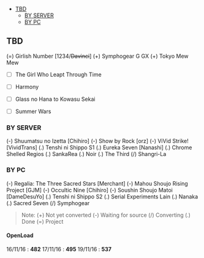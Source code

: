 
<!-- toc orderedList:0 depthFrom:1 depthTo:3 -->

- [TBD](#tbd)
	- [BY SERVER](#by-server)
	- [BY PC](#by-pc)

<!-- tocstop -->

## TBD
(=) Girlish Number [1234/~~Davinci~~]
(+) Symphogear G GX
(+) Tokyo Mew Mew
- [ ] The Girl Who Leapt Through Time
- [ ] Harmony
- [ ] Glass no Hana to Kowasu Sekai
- [ ] Summer Wars


### BY SERVER
(-) Shuumatsu no Izetta [Chihiro]
(-) Show by Rock [orz]
(-) ViVid Strike! [VividTrans]
(.) Tenshi ni Shippo S1
(.) Eureka Seven [Nanashi]
(.) Chrome Shelled Regios
(.) SankaRea
(.) Noir
(.) The Third
(/) Shangri-La

### BY PC
(-) Regalia: The Three Sacred Stars [Merchant]
(-) Mahou Shoujo Rising Project [GJM]
(-) Occultic Nine [Chihiro]
(-) Soushin Shoujo Matoi [DameDesuYo]
(.) Tenshi ni Shippo S2
(.) Serial Experiments Lain
(.) Nanaka
(.) Sacred Seven
(/) Symphogear

> Note:
> (+) Not yet converted
> (-) Waiting for source
> (/) Converting
> (.) Done
> (=) Project

<!-- untoc -->
#### OpenLoad
16/11/16 : __482__
17/11/16 : __495__
19/11/16 : __537__